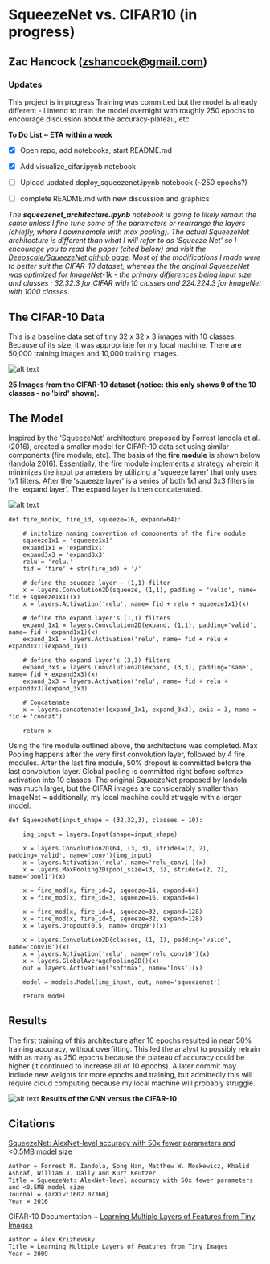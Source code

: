 # SqueezeNet vs. CIFAR10 (in progress)
## Zac Hancock (zshancock@gmail.com)

### Updates
This project is in progress
Training was committed but the model is already different - I intend to train the model overnight with roughly 250 epochs to encourage
discussion about the accuracy-plateau, etc. 

**To Do List ~ ETA within a week**
- [X] Open repo, add notebooks, start README.md
- [X] Add visualize_cifar.ipynb notebook
- [ ] Upload updated deploy_squeezenet.ipynb notebook (~250 epochs?)
- [ ] complete README.md with new discussion and graphics


*The **squeezenet_architecture.ipynb** notebook is going to likely remain the same unless I fine tune some of the parameters or rearrange the layers (chiefly, where I downsample with max pooling). The actual SqueezeNet architecture is different than what I will refer to as 'Squeeze Net' so I encourage you to read the paper (cited below) and visit the [Deepscale/SqueezeNet github page](https://github.com/deepscale/squeezenet). Most of the modifications I made were to better suit the CIFAR-10 dataset, whereas the the original SqueezeNet was optimized for ImageNet-1k - the primary differences being input size and classes : 32.32.3 for CIFAR with 10 classes and 224.224.3 for ImageNet with 1000 classes.*

## The CIFAR-10 Data

This is a baseline data set of tiny 32 x 32 x 3 images with 10 classes. Because of its size, it was appropriate for my local machine. There are 50,000 training images and 10,000 training images.  

![alt text](https://github.com/zshancock/SqueezeNet_vs_CIFAR10/blob/master/graphics/cifar_visual.JPG)

**25 Images from the CIFAR-10 dataset (notice: this only shows 9 of the 10 classes - no 'bird' shown).**

## The Model

Inspired by the 'SqueezeNet' architecture proposed by Forrest Iandola et al. (2016), created a smaller model for CIFAR-10 data set using similar components (fire module, etc). The basis of the **fire module** is shown below (Iandola 2016). Essentially, the fire module implements a strategy wherein it minimizes the input parameters by utilizing a 'squeeze layer' that only uses 1x1 filters. After the 'squeeze layer' is a series of both 1x1 and 3x3 filters in the 'expand layer'. The expand layer is then concatenated. 

![alt text](https://github.com/zshancock/SqueezeNet_vs_CIFAR10/blob/master/graphics/fire_module.JPG)

```
def fire_mod(x, fire_id, squeeze=16, expand=64):
    
    # initalize naming convention of components of the fire module
    squeeze1x1 = 'squeeze1x1'
    expand1x1 = 'expand1x1'
    expand3x3 = 'expand3x3'
    relu = 'relu.'
    fid = 'fire' + str(fire_id) + '/'
    
    # define the squeeze layer ~ (1,1) filter
    x = layers.Convolution2D(squeeze, (1,1), padding = 'valid', name= fid + squeeze1x1)(x)
    x = layers.Activation('relu', name= fid + relu + squeeze1x1)(x)
    
    # define the expand layer's (1,1) filters
    expand_1x1 = layers.Convolution2D(expand, (1,1), padding='valid', name= fid + expand1x1)(x)
    expand_1x1 = layers.Activation('relu', name= fid + relu + expand1x1)(expand_1x1)
    
    # define the expand layer's (3,3) filters
    expand_3x3 = layers.Convolution2D(expand, (3,3), padding='same', name= fid + expand3x3)(x)
    expand_3x3 = layers.Activation('relu', name= fid + relu + expand3x3)(expand_3x3)
    
    # Concatenate
    x = layers.concatenate([expand_1x1, expand_3x3], axis = 3, name = fid + 'concat')
    
    return x

```

Using the fire module outlined above, the architecture was completed. Max Pooling happens after the very first convolution layer, followed by 4 fire modules. After the last fire module, 50% dropout is committed before the last convolution layer. Global pooling is committed right before softmax activation into 10 classes. The original SqueezeNet proposed by Iandola was much larger, but the CIFAR images are considerably smaller than ImageNet ~ additionally, my local machine could struggle with a larger model. 

```
def SqueezeNet(input_shape = (32,32,3), classes = 10):
        
    img_input = layers.Input(shape=input_shape)
    
    x = layers.Convolution2D(64, (3, 3), strides=(2, 2), padding='valid', name='conv')(img_input)
    x = layers.Activation('relu', name='relu_conv1')(x)
    x = layers.MaxPooling2D(pool_size=(3, 3), strides=(2, 2), name='pool1')(x)

    x = fire_mod(x, fire_id=2, squeeze=16, expand=64)
    x = fire_mod(x, fire_id=3, squeeze=16, expand=64)

    x = fire_mod(x, fire_id=4, squeeze=32, expand=128)
    x = fire_mod(x, fire_id=5, squeeze=32, expand=128)
    x = layers.Dropout(0.5, name='drop9')(x)

    x = layers.Convolution2D(classes, (1, 1), padding='valid', name='conv10')(x)
    x = layers.Activation('relu', name='relu_conv10')(x)
    x = layers.GlobalAveragePooling2D()(x)
    out = layers.Activation('softmax', name='loss')(x)

    model = models.Model(img_input, out, name='squeezenet')

    return model
```

## Results

The first training of this architecture after 10 epochs resulted in near 50% training accuracy, without overfitting. This led the analyst to possibly retrain with as many as 250 epochs because the plateau of accuracy could be higher (it continued to increase all of 10 epochs). A later commit may include new weights for more epochs and training, but admittedly this will require cloud computing because my local machine will probably struggle. 

![alt text](https://github.com/zshancock/SqueezeNet_vs_CIFAR10/blob/master/graphics/accuracy_and_loss.JPG)
**Results of the CNN versus the CIFAR-10**

## Citations

[SqueezeNet: AlexNet-level accuracy with 50x fewer parameters and <0.5MB model size](https://arxiv.org/abs/1602.07360)

```
Author = Forrest N. Iandola, Song Han, Matthew W. Moskewicz, Khalid Ashraf, William J. Dally and Kurt Keutzer
Title = SqueezeNet: AlexNet-level accuracy with 50x fewer parameters and <0.5MB model size
Journal = {arXiv:1602.07360}
Year = 2016
```

CIFAR-10 Documentation ~
[Learning Multiple Layers of Features from Tiny Images](https://www.cs.toronto.edu/~kriz/learning-features-2009-TR.pdf)

```
Author = Alex Krizhevsky
Title = Learning Multiple Layers of Features from Tiny Images
Year = 2009
```

